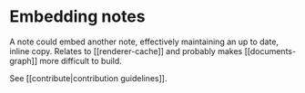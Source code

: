 # Embedding notes

A note could embed another note, effectively maintaining an up to date, inline
copy. Relates to [[renderer-cache]] and probably makes [[documents-graph]] more
difficult to build.

See [[contribute|contribution guidelines]].
